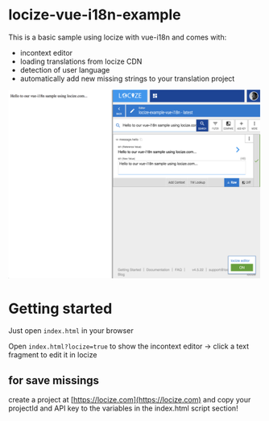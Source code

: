 # locize-vue-i18n-example

This is a basic sample using locize with vue-i18n and comes with:

- incontext editor
- loading translations from locize CDN
- detection of user language
- automatically add new missing strings to your translation project


<img src="https://raw.githubusercontent.com/locize/locize-vue-i18n-example/master/preview.png" alt="vue-i18n incontext editor" width="500">

# Getting started

Just open `index.html` in your browser

Open `index.html?locize=true` to show the incontext editor -> click a text fragment to edit it in locize

## for save missings

create a project at [https://locize.com](https://locize.com) and copy your projectId and API key to the variables in the index.html script section!
